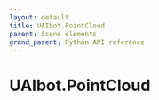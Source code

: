 ```yaml
---
layout: default
title: UAIbot.PointCloud
parent: Scene elements
grand_parent: Python API reference
---
```


# UAIbot.PointCloud